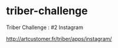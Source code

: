 triber-challenge
================

Triber Challenge : #2 Instagram

http://artcustomer.fr/triber/apps/instagram/
